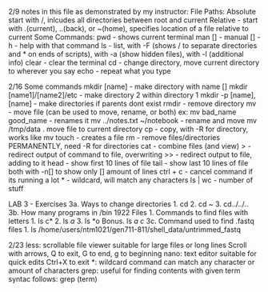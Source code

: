 2/9
notes in this file as demonstrated by my instructor:
File Paths:
    Absolute start with /, inlcudes all directories between root and current
    Relative - start with .(current), ..(back), or ~(home), specifies location of a file relative to current
 Some Commands: 
    pwd - shows current terminal
    man [] - manual
    [] -h - help with that command
    ls - list, with -F (shows / to separate directories and * on ends of scripts), with -a (show hidden files), with -l (additional info)
    clear - clear the terminal
    cd - change directory, move current directory to wherever you say
    echo - repeat what you type

2/16
Some commands
    mkdir [name] - make directory with name []
    mkdir [name1]/[name2]/etc - make directory 2 within directory 1
    mkdir -p [name],[name] - make directories if parents dont exist
    rmdir - remove directory
    mv - move file (can be used to move, rename, or both)
        ex: mv bad_name good_name      - renames it
            mv ../notes.txt ~/notebook  - rename and move
            mv /tmp/data . move file to current directory
    cp - copy, with -R for directory, works like mv
    touch - creates a file
    rm - remove files/directories PERMANENTLY,
        need -R for directories
    cat - combine files (and view)
    > - redirect output of command to file, overwriting
    >> - redirect output to file, adding to it
    head - show first 10 lines of file
    tail - show last 10 lines of file
        both with -n[] to show only [] amount of lines
    ctrl + c - cancel command if its running a lot
    * - wildcard, will match any characters
    ls | wc - number of stuff
    

LAB 3 - Exercises
    3a. Ways to change directories 
        1. cd
        2. cd ~
        3. cd../../..
    3b. How many programs in /bin
        1922 Files
    1. Commands to find files with letters
        1. ls c*
        2. ls *a*
        3. ls *o
        Bonus. ls *a* *c*
    3c. Command used to find .fastq files
        1. ls /home/users/ntm1021/gen711-811/shell_data/untrimmed_fastq

2/23
less: scrollable file viewer
    suitable for large files or long lines
    Scroll with arrows, Q to exit, G to end, g to beginning
nano: text editor
    suitable for quick edits
    Ctrl+X to exit
*: wildcard command
    can match any character or amount of characters
grep: useful for finding contents with given term
    syntac follows: grep (term)

